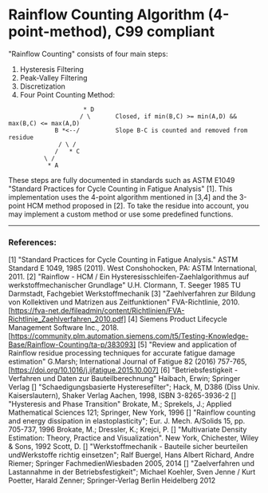 # Rainflow Counting Algorithm (4-point-method), C99 compliant
  
"Rainflow Counting" consists of four main steps:
  1. Hysteresis Filtering
  2. Peak-Valley Filtering
  3. Discretization
  4. Four Point Counting Method:
```
                     * D
                    / \       Closed, if min(B,C) >= min(A,D) && max(B,C) <= max(A,D)
             B *<--/          Slope B-C is counted and removed from residue
              / \ /
             /   * C
          \ /
           * A
```
These steps are fully documented in standards such as 
ASTM E1049 "Standard Practices for Cycle Counting in Fatigue Analysis" [1].
This implementation uses the 4-point algorithm mentioned in [3,4] and the 3-point HCM method proposed in [2].
To take the residue into account, you may implement a custom method or use some
predefined functions.
 
---
### References:
[1] "Standard Practices for Cycle Counting in Fatigue Analysis."
    ASTM Standard E 1049, 1985 (2011). 
    West Conshohocken, PA: ASTM International, 2011.
[2] "Rainflow - HCM / Ein Hysteresisschleifen-Zaehlalgorithmus auf werkstoffmechanischer Grundlage"
    U.H. Clormann, T. Seeger
    1985 TU Darmstadt, Fachgebiet Werkstoffmechanik
[3] "Zaehlverfahren zur Bildung von Kollektiven und Matrizen aus Zeitfunktionen"
    FVA-Richtlinie, 2010.
    [https://fva-net.de/fileadmin/content/Richtlinien/FVA-Richtlinie_Zaehlverfahren_2010.pdf]
[4] Siemens Product Lifecycle Management Software Inc., 2018. 
    [https://community.plm.automation.siemens.com/t5/Testing-Knowledge-Base/Rainflow-Counting/ta-p/383093]
[5] "Review and application of Rainflow residue processing techniques for accurate fatigue damage estimation"
    G.Marsh;
    International Journal of Fatigue 82 (2016) 757-765,
    [https://doi.org/10.1016/j.ijfatigue.2015.10.007]
[6] "Betriebsfestigkeit - Verfahren und Daten zur Bauteilberechnung"
    Haibach, Erwin; Springer Verlag
[]  "Schaedigungsbasierte Hysteresefilter"; Hack, M, D386 (Diss Univ. Kaiserslautern), Shaker Verlag Aachen, 1998, ISBN 3-8265-3936-2
[]  "Hysteresis and Phase Transition"
    Brokate, M.; Sprekels, J.; Applied Mathematical Sciences 121; Springer, New York, 1996
[]  "Rainflow counting and energy dissipation in elastoplasticity"; Eur. J. Mech. A/Solids 15, pp. 705-737, 1996
    Brokate, M.; Dressler, K.; Krejci, P.
[]  "Multivariate Density Estimation: Theory, Practice and Visualization". New York, Chichester, Wiley & Sons, 1992
    Scott, D.
[]  "Werkstoffmechanik - Bauteile sicher beurteilen undWerkstoffe richtig einsetzen"; 
     Ralf Buergel, Hans Albert Richard, Andre Riemer; Springer FachmedienWiesbaden 2005, 2014
[]  "Zaelverfahren und Lastannahme in der Betriebsfestigkeit";
    Michael Koehler, Sven Jenne / Kurt Poetter, Harald Zenner; Springer-Verlag Berlin Heidelberg 2012

